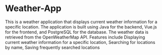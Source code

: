 # Weather-App

This is a weather application that displays current weather information for a specific location. The application is built using Java for the backend, Vue.js for the frontend, and PostgreSQL for the database. The weather data is retrieved from the OpenWeatherMap API.
Features include Displaying current weather information for a specific location, Searching for locations by name, Saving frequently searched locations

